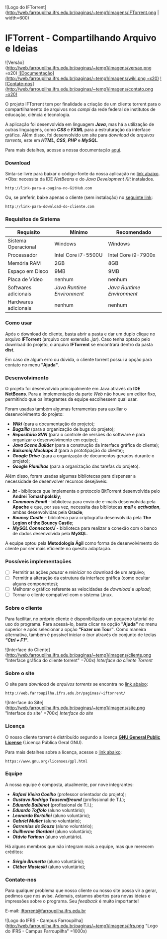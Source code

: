 ![Logo do IFTorrent](http://web.farroupilha.ifrs.edu.br/paginas/~temp1/imagens/IFTorrent.png | width=600)

# IFTorrent - Compartilhando Arquivo e Ideias 
![Versão](http://web.farroupilha.ifrs.edu.br/paginas/~temp1/imagens/versao.png =x20) [![Documentação](http://web.farroupilha.ifrs.edu.br/paginas/~temp1/imagens/wiki.png =x20)](http://web.farroupilha.ifrs.edu.br/iftorrentwiki/index.php/P%C3%A1gina_principal) [![Contate-nos](http://web.farroupilha.ifrs.edu.br/paginas/~temp1/imagens/contato.png =x20)](mailto:iftorrent@farroupilha.ifrs.edu.br)

O projeto IFTorrent tem por finalidade a criação de um cliente torrent para o compartilhamento de arquivos nos _campi_ da rede federal de institutos de educação, ciência e tecnologia.

A aplicação foi desenvolvida em linguagem *__Java__*, mas há a utilização de outras linguagens, como *__CSS__* e *__FXML__* para a estruturação da interface gráfica. Além disso, foi desenvolvido um site para _download_ de _arquivos torrents_, este em *__HTML__*, *__CSS__*, *__PHP__* e *__MySQL__*.

Para mais detalhes, acesse a nossa documentação [aqui](http://web.farroupilha.ifrs.edu.br/iftorrentwiki//docs/javadoc/javadoc/).

### Download 

Sinta-se livre para baixar o código-fonte da nossa aplicação no [link abaixo](http://link-para-a-pagina-no-GitHub.com). *Obs: necessita da IDE _NetBeans_ e do _Java Development Kit_ instalados.

	http://link-para-a-pagina-no-GitHub.com
	
Ou, se preferir, baixe apenas o cliente (sem instalação) no [seguinte link](http://link-para-download-do-cliente.com):

	http://link-para-download-do-cliente.com

### Requisitos de Sistema

Requisito | Mínimo | Recomendado
------------ | ------------- | -------------
Sistema Operacional | Windows | Windows
Processador | Intel Core i7-5500U | Intel Core i9-7900x
Memória RAM | 2GB | 8GB
Espaço em Disco | 9MB | 9MB
Placa de Vídeo | nenhum | nenhum
Softwares adicionais | _Java Runtime Environment_ | _Java Runtime Environment_
Hardwares adicionais | nenhum | nenhum
 
### Como usar

Após o download do cliente, basta abrir a pasta e dar um duplo clique no arquivo __IFTorrent__ (arquivo com extensão _.jar_). Caso tenha optado pelo download do projeto, o arquivo __IFTorrent__ se encontrará dentro da pasta __dist__.

Em caso de algum erro ou dúvida, o cliente torrent possui a opção para contato no menu __"Ajuda"__.

### Desenvolvimento

O projeto foi desenvolvido principalmente em Java através da **IDE NetBeans**. Para a implementação da parte _Web_ não houve um editor fixo, permitindo que os integrantes da equipe escolhessem qual usar.

Foram usadas também algumas ferramentas para auxiliar o desenvolvimento do projeto:

* __*Wiki*__ (para a documentação do projeto);
* __*Bugzilla*__ (para a organização de bugs do projeto);
* __*Repositório SVN*__ (para o controle de versões do software e para organizar o desenvolvimento em equipe);
* __*Java Scene Builder*__ (para a construção da interface gráfica do cliente);
* __*Balsamiq Mockups 3*__ (para a prototipação do cliente);
* __*Google Drive*__ (para a organização de documentos gerados durante o projeto);
* __*Google Planilhas*__ (para a organização das tarefas do projeto).

Além disso, foram usadas algumas bibliotecas para dispensar a necessidade de desenvolver recursos desejáveis:

* _**bt**_ - biblioteca que implementa o protocolo BitTorrent desenvolvida pelo __Andrei Tomashpolskiy__;
* _**Commons Email**_ - biblioteca para envio de e-mails desenvolvida pela __Apache__ e que, por sua vez, necessita das bibliotecas __*mail*__ e __*activation*__, ambas desenvolvidas pela __Oracle__;
* _**Bouncy Castle**_ - biblioteca para criptografia desenvolvida pela __The Legion of the Bouncy Castle__;
* _**MySQL Connector/J**_ - biblioteca para realizar a conexão com o banco de dados desenvolvida pela __MySQL__.

A equipe optou pela __Metodologia Ágil__ como forma de desenvolvimento do cliente por ser mais eficiente no quesito adaptação. 

### Possíveis implementações

- [ ] Permitir as ações _pausar_ e _reiniciar_ no download de um arquivo;
- [ ] Permitir a alteração da estrutura da interface gráfica (como ocultar alguns componentes);
- [ ] Melhorar o gráfico referente as velocidades de _download_ e _upload_;
- [ ] Tornar o cliente compatível com o sistema Linux.

### Sobre o cliente

Para facilitar, no próprio cliente é disponibilizado um pequeno tutorial de uso do programa. Para acessá-lo, basta clicar na opção __"Ajuda"__ no menu superior e após selecionar a opção __"Fazer um Tour"__. Como maneira alternativa, também é possível iniciar o _tour_ através do conjunto de teclas _**"Ctrl + F1"**_.

![Interface do Cliente](http://web.farroupilha.ifrs.edu.br/paginas/~temp1/imagens/cliente.png "Interface gráfica do cliente torrent" =700x)
_Interface do cliente Torrent_

### Sobre o site

O site para _download_  de _arquivos torrents_ se encontra no [link abaixo](http://web.farroupilha.ifrs.edu.br/paginas/~iftorrent/):

	http://web.farroupilha.ifrs.edu.br/paginas/~iftorrent/

![Interface do Site](http://web.farroupilha.ifrs.edu.br/paginas/~temp1/imagens/site.png "Interface do site" =700x)
_Interface do site_

### Licença

O nosso cliente torrent é distribuído segundo a licença  [**GNU General Public License**](https://www.gnu.org/licenses/gpl.html) (Licença Pública Geral GNU).

Para mais detalhes sobre a licença, acesse o [link abaixo](https://www.gnu.org/licenses/gpl.html):

	https://www.gnu.org/licenses/gpl.html

### Equipe

A nossa equipe é composta, atualmente, por nove integrantes: 

* __*Rafael Vieira Coelho*__ (professor orientador do projeto);
* __*Gustavo Rodrigo Tausendfreund*__ (profissional de T.I.);
* __*Eduardo Balbinot*__ (profissional de T.I.);
* __*Eduardo Toffolo*__ (aluno voluntário);
* __*Leonardo Bortolini*__ (aluno voluntário);
* __*Gabriel Muller*__ (aluno voluntário);
* __*Garrenlus de Souza*__ (aluno voluntário);
* __*Guilherme Giordani*__ (aluno voluntário);
* __*Otávio Farinon*__ (aluno voluntário).

Há alguns membros que não integram mais a equipe, mas que merecem créditos:

* __*Sérgio Brunetta*__ (aluno voluntário);
* __*Cléber Masieski*__ (aluno voluntário);

### Contate-nos

Para qualquer problema que nosso cliente ou nosso site possa vir a gerar, pedimos que nos avise. Ademais, estamos abertos para novas ideias e impressões sobre o programa. Seu _feedback_ é muito importante!

E-mail: [iftorrent@farroupilha.ifrs.edu.br](mailto:iftorrent@farroupilha.ifrs.edu.br)

![Logo do IFRS - Campus Farroupilha](http://web.farroupilha.ifrs.edu.br/paginas/~temp1/imagens/ifrs.png "Logo do IFRS - Campus Farroupilha" =1000x)
